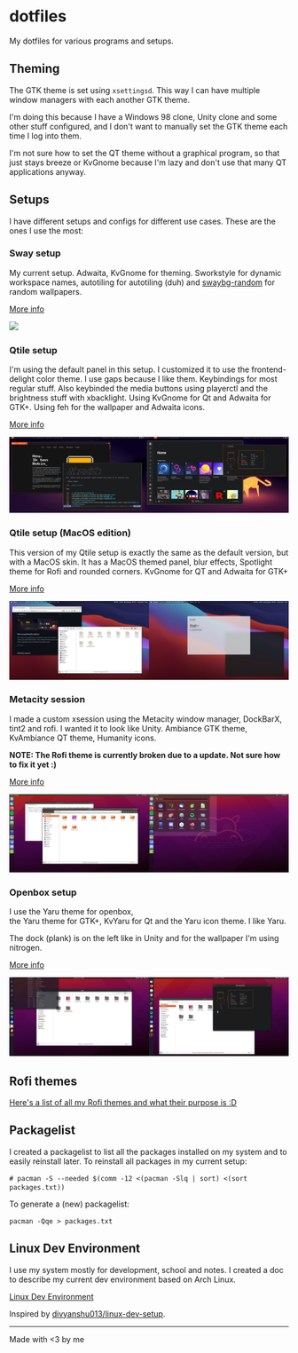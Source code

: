 # dotfiles

My dotfiles for various programs and setups.

## Theming

The GTK theme is set using `xsettingsd`. This way I can have multiple window managers with each another GTK theme. 

I'm doing this because I have a Windows 98 clone, Unity clone and some other stuff configured, and I don't want to manually set the GTK theme each time I log into them.

I'm not sure how to set the QT theme without a graphical program, so that just stays breeze or KvGnome because I'm lazy and don't use that many QT applications anyway.

## Setups

I have different setups and configs for different use cases. These are the ones I use the most:

### Sway setup

My current setup. Adwaita, KvGnome for theming. Sworkstyle for dynamic workspace names, autotiling for autotiling (duh) and [swaybg-random](usr/share/swaybg-random) for random wallpapers.

[More info](.config/sway)

![](.config/sway/screenshot.png)

### Qtile setup

I'm using the default panel in this setup. I customized it to use the frontend-delight color theme. I use gaps because I like them. Keybindings for most regular stuff. Also keybinded the media buttons using playerctl and the brightness stuff with xbacklight. Using KvGnome for Qt and Adwaita for GTK+. Using feh for the wallpaper and Adwaita icons.

[More info](.config/qtile)

![](.config/qtile/screenshot.png)

### Qtile setup (MacOS edition)

This version of my Qtile setup is exactly the same as the default version, but with a MacOS skin. It has a MacOS themed panel, blur effects, Spotlight theme for Rofi and rounded corners. KvGnome for QT and Adwaita for GTK+

[More info](.config/qtile-macos)

![](.config/qtile-macos/screenshot.png)

### Metacity session

I made a custom xsession using the Metacity window manager, DockBarX, tint2 and rofi. I wanted it to look like Unity. Ambiance GTK theme, KvAmbiance QT theme, Humanity icons.

**NOTE: The Rofi theme is currently broken due to a update. Not sure how to fix it yet :)**

[More info](usr/bin/)

![](usr/bin/screenshot.png)

### Openbox setup

I use the Yaru theme for openbox,  
the Yaru theme for GTK+, KvYaru for Qt and the Yaru icon theme. I like Yaru.

The dock (plank) is on the left like in Unity and for the wallpaper I'm using nitrogen.

[More info](.config/openbox)

![](.config/openbox/screenshot.png)

## Rofi themes

[Here's a list of all my Rofi themes and what their purpose is :D](.config/rofi/)

## Packagelist

I created a packagelist to list all the packages installed on my system and to easily reinstall later. To reinstall all packages in my current setup:

```
# pacman -S --needed $(comm -12 <(pacman -Slq | sort) <(sort packages.txt))
```

To generate a (new) packagelist:

```
pacman -Qqe > packages.txt
```

## Linux Dev Environment

I use my system mostly for development, school and notes. I created a doc to describe my current dev environment based on Arch Linux.

[Linux Dev Environment](docs/dev-setup.md)

Inspired by [divyanshu013/linux-dev-setup](https://github.com/divyanshu013/linux-dev-setup).

-----

Made with <3 by me
